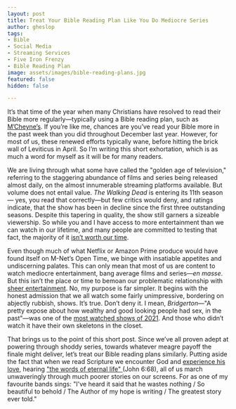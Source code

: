 ```yaml
---
layout: post
title: Treat Your Bible Reading Plan Like You Do Mediocre Series
author: gheslop
tags:
- Bible
- Social Media
- Streaming Services
- Five Iron Frenzy
- Bible Reading Plan
image: assets/images/bible-reading-plans.jpg
featured: false
hidden: false

---
```

It’s that time of the year when many Christians have resolved to read their Bible more regularly—typically using a Bible reading plan, such as [M’Cheyne’s](https://www.thegospelcoalition.org/article/mcheyne-bible-reading-plan/ "Carson on M'Cheyne"). If you’re like me, chances are you’ve read your Bible more in the past week than you did throughout December last year. However, for most of us, these renewed efforts typically wane, before hitting the brick wall of Leviticus in April. So I’m writing this short exhortation, which is as much a word for myself as it will be for many readers.

We are living through what some have called the "golden age of television," referring to the staggering abundance of films and series being released almost daily, on the almost innumerable streaming platforms available. But volume does not entail value. _The Walking Dead_ is entering its 11th season— yes, you read that correctly—but few critics would deny, and ratings indicate, that the show has been in decline since the first three outstanding seasons. Despite this tapering in quality, the show still garners a sizeable viewership. So while you and I have access to more entertainment than we can watch in our lifetime, and many people are committed to testing that fact, the majority of it [isn’t worth our time](https://rekindle.co.za/content/2021-10-26-be-careful-how-your-spend-your-attention "Spend Attention Carefully").

Even though much of what Netflix or Amazon Prime produce would have found itself on M-Net’s Open Time, we binge with insatiable appetites and undiscerning palates. This can only mean that most of us are content to watch mediocre entertainment, bang average films and series—_en masse_. But this isn’t the place or time to bemoan our problematic relationship with [sheer entertainment](https://rekindle.co.za/content/2020-07-03-nietzsche "Existentialism vs Entertainment"). No, my purpose is far simpler. It begins with the honest admission that we all watch some fairly unimpressive, bordering on abjectly rubbish, shows. It’s true. Don’t deny it. I mean, _Bridgerton—_"A pretty expose about how wealthy and good looking people had sex, in the past"—was one of the [most watched shows of 2021](https://www.netflix.com/title/81478916 "Death to 2021"). And those who didn’t watch it have their own skeletons in the closet.

That brings us to the point of this short post. Since we’ve all proven adept at powering through shoddy series, towards whatever meagre payoff the finale might deliver, let’s treat our Bible reading plans similarly. Putting aside the fact that when we read Scripture we encounter God and [experience his love](https://rekindle.co.za/content/bray-on-scripture-experiencing-gods-love/ "Bray on Scripture"), hearing ["the words of eternal life" ](https://rekindle.co.za/content/words-of-eternal-life/ "Words of Eternal Life")(John 6:68), all of us march unwaveringly through much poorer stories on our screens. For as one of my favourite bands sings: "I've heard it said that he wastes nothing / So beautiful to behold / The Author of my hope is writing / The greatest story ever told."